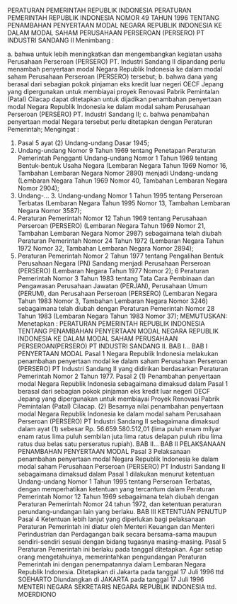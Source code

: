  PERATURAN PEMERINTAH REPUBLIK INDONESIA PERATURAN PEMERINTAH REPUBLIK INDONESIA NOMOR 49 TAHUN 1996 TENTANG PENAMBAHAN PENYERTAAN MODAL NEGARA REPUBLIK INDONESIA KE DALAM MODAL SAHAM PERUSAHAAN PERSEROAN (PERSERO) PT INDUSTRI SANDANG II
Menimbang :

a. bahwa untuk lebih meningkatkan dan mengembangkan kegiatan usaha Perusahaan Perseroan (PERSERO) PT. Industri Sandang II dipandang perlu menambah penyertaan modal Negara Republik Indonesia ke dalam modal saham Perusahaan Perseroan (PERSERO) tersebut;
b. bahwa dana yang berasal dari sebagian pokok pinjaman eks kredit luar negeri OECF Jepang yang dipergunakan untuk membiayai proyek Renovasi Pabrik Pemintalan (Patal) Cilacap dapat ditetapkan untuk dijadikan penambahan penyertaan modal Negara Republik Indonesia ke dalam modal saham Perusahaan Perseroan (PERSERO) PT. Industri Sandang II;
c. bahwa penambahan penyertaan modal Negara tersebut perlu ditetapkan dengan Peraturan Pemerintah;
Mengingat :

1. Pasal 5 ayat (2) Undang-undang Dasar 1945;
2. Undang-undang Nomor 9 Tahun 1969 tentang Penetapan Peraturan Pemerintah Pengganti Undang-undang Nomor 1 Tahun 1969 tentang Bentuk-bentuk Usaha Negara (Lembaran Negara Tahun 1969 Nomor 16, Tambahan Lembaran Negara Nomor 2890) menjadi Undang-undang (Lembaran Negara Tahun 1969 Nomor 40, Tambahan Lembaran Negara Nomor 2904);
3. Undang-… 3. Undang-undang Nomor 1 Tahun 1995 tentang Perseroan Terbatas (Lembaran Negara Tahun 1995 Nomor 13, Tambahan Lembaran Negara Nomor 3587);
4. Peraturan Pemerintah Nomor 12 Tahun 1969 tentang Perusahaan Perseroan (PERSERO) (Lembaran Negara Tahun 1969 Nomor 21, Tambahan Lembaran Negara Nomor 2987) sebagaimana telah diubah Peraturan Pemerintah Nomor 24 Tahun 1972 (Lembaran Negara Tahun 1972 Nomor 32, Tambahan Lembaran Negara Nomor 2894);
5. Peraturan Pemerintah Nomor 2 Tahun 1977 tentang Pengalihan Bentuk Perusahaan Negara (PN) Sandang menjadi Perusahaan Perseroan (PERSERO) (Lembaran Negara Tahun 1977 Nomor 2); 6 Peraturan Pemerintah Nomor 3 Tahun 1983 tentang Tata Cara Pembinaan dan Pengawasan Perusahaan Jawatan (PERJAN), Perusahaan Umum (PERUM), dan Perusahaan Perseroan (PERSERO) (Lembaran Negara Tahun 1983 Nomor 3, Tambahan Lembaran Negara Nomor 3246) sebagaimana telah diubah dengan Peraturan Pemerintah Nomor 28 Tahun 1983 (Lembaran Negara Tahun 1983 Nomor 37);
MEMUTUSKAN:
 Menetapkan : PERATURAN PEMERINTAH REPUBLIK INDONESIA TENTANG PENAMBAHAN PENYERTAAN MODAL NEGARA REPUBLIK INDONESIA KE DALAM MODAL SAHAM PERUSAHAAN PERSEROAN(PERSERO) PT INDUSTRI SANDANG II. BAB I…
BAB I PENYERTAAN MODAL
Pasal 1
Negara Republik Indonesia melakukan penambahan penyertaan modal ke dalam saham Perusahaan Perseroan (PERSERO) PT Industri Sandang II yang didirikan berdasarkan Peraturan Pemerintah Nomor 2 Tahun 1977.
Pasal 2
(1) Penambahan penyertaan modal Negara Republik Indonesia sebagaimana dimaksud dalam Pasal 1 berasal dari sebagian pokok pinjaman eks kredit luar negeri OECF Jepang yang dipergunakan untuk membiayai Proyek Renovasi Pabrik Pemintalan (Patal) Cilacap.
(2) Besarnya nilai penambahan penyertaan modal Negara Republik Indonesia ke dalam modal saham Perusahaan Perseroan (PERSERO) PT Industri Sandang II sebagaimana dimaksud dalam ayat (1) sebesar Rp. 56.659.580.512,01 (lima puluh enam milyar enam ratus lima puluh sembilan juta lima ratus delapan puluh ribu lima ratus dua belas satu perseratus rupiah). BAB II…
BAB II PELAKSANAAN PENAMBAHAN PENYERTAAN MODAL
Pasal 3
Pelaksanaan penambahan penyertaan modal Negara Republik Indonesia ke dalam modal saham Perusahaan Perseroan (PERSERO) PT Industri Sandang II sebagaimana dimaksud dalam Pasal 1 dilakukan menurut ketentuan Undang-undang Nomor 1 Tahun 1995 tentang Perseroan Terbatas, dengan memperhatikan ketentuan yang tercantum dalam Peraturan Pemerintah Nomor 12 Tahun 1969 sebagaimana telah diubah dengan Peraturan Pemerintah Nomor 24 tahun 1972, dan ketentuan peraturan perundang-undangan lain yang berlaku.
BAB III KETENTUAN PENUTUP
Pasal 4
Ketentuan lebih lanjut yang diperlukan bagi pelaksanaan Peraturan Pemerintah ini diatur oleh Menteri Keuangan dan Menteri Perindustrian dan Perdagangan baik secara bersama-sama maupun sendiri-sendiri sesuai dengan bidang tugasnya masing-masing.
Pasal 5
Peraturan Pemerintah ini berlaku pada tanggal ditetapkan.
Agar setiap orang mengetahuinya, memerintahkan pengundangan Peraturan Pemerintah ini dengan penempatannya dalam Lembaran Negara Republik Indonesia. Ditetapkan di Jakarta pada tanggal 17 Juli 1996 ttd SOEHARTO Diundangkan di JAKARTA pada tanggal 17 Juli 1996 MENTERI NEGARA SEKRETARIS NEGARA REPUBLIK INDONESIA ttd. MOERDIONO